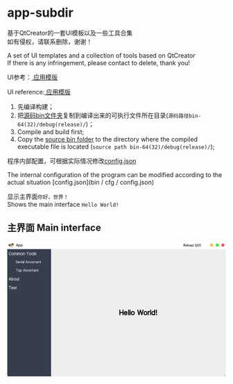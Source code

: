 # app-subdir  
基于QtCreator的一套UI模板以及一些工具合集  
如有侵权，请联系删除，谢谢！     

A set of UI templates and a collection of tools based on QtCreator  
If there is any infringement, please contact to delete, thank you!    



UI参考：[ 应用模版 ](https://github.com/xtuer/template-app/tree/master/template-qt "xtuer/template-app")  

UI reference:[ 应用模版 ](https://github.com/xtuer/template-app/tree/master/template-qt "xtuer/template-app")  




1. 先编译构建；  
2. 把[源码bin文件夹](AppTools/bin)复制到编译出来的可执行文件所在目录(`源码路径bin-64(32)/debug(release)/`)；  
1. Compile and build first;  
2. Copy the [source bin folder](AppTools/bin) to the directory where the compiled executable file is located (`source path bin-64(32)/debug(release)/`);  




程序内部配置，可根据实际情况修改[config.json](bin/cfg/config.json)     

The internal configuration of the program can be modified according to the actual situation [config.json](bin / cfg / config.json)    



显示主界面`你好，世界！`  
Shows the main interface `Hello World! `  



## 主界面 Main interface ##
<div align=center><img src="pic/app.png"></div>  